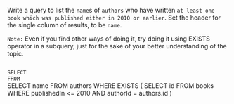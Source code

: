 Write a query to list the `name`s of `authors` who have written `at least one book which was published either in 2010 or earlier`. Set the header for the single column of results, to be `name`.

`Note:` Even if you find other ways of doing it, try doing it using EXISTS operator in a subquery, just for the sake of your better understanding of the topic.



<codeblock language="sql" dbName="students2-v3.db" type="exercise" testMode="fixedInput">
<code>
SELECT 
FROM
</code>

<solution>
SELECT       name
FROM         authors
WHERE EXISTS (
                SELECT id
                FROM   books
                WHERE  publishedIn <= 2010 AND
                       authorId = authors.id
             )
</solution>
</codeblock>